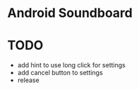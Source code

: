 # Android Soundboard

# TODO
- add hint to use long click for settings
- add cancel button to settings
- release

